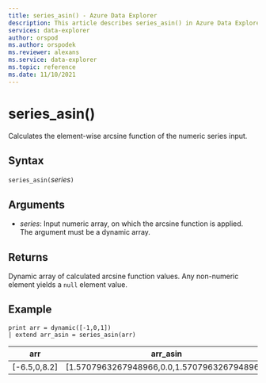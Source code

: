 ```yaml
---
title: series_asin() - Azure Data Explorer
description: This article describes series_asin() in Azure Data Explorer.
services: data-explorer
author: orspod
ms.author: orspodek
ms.reviewer: alexans
ms.service: data-explorer
ms.topic: reference
ms.date: 11/10/2021
---
```

# series_asin()

Calculates the element-wise arcsine function of the numeric series input.

## Syntax

`series_asin(`*series*`)`

## Arguments

* *series*: Input numeric array, on which the arcsine function is applied. The argument must be a dynamic array. 

## Returns

Dynamic array of calculated arcsine function values. Any non-numeric element yields a `null` element value.

## Example

<!-- csl: https://help.kusto.windows.net/Samples -->
```kusto
print arr = dynamic([-1,0,1])
| extend arr_asin = series_asin(arr)
```

|arr|arr_asin|
|---|---|
|[-6.5,0,8.2]|[1.5707963267948966,0.0,1.5707963267948966]|

